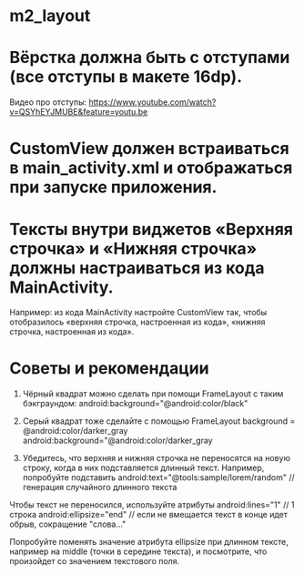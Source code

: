 # m2_layout

# Вёрстка должна быть с отступами (все отступы в макете 16dp).
Видео про отступы: https://www.youtube.com/watch?v=QSYhEYJMUBE&feature=youtu.be

# CustomView должен встраиваться в main_activity.xml и отображаться при запуске приложения.

# Тексты внутри виджетов «Верхняя строчка» и «Нижняя строчка» должны настраиваться из кода MainActivity.
Например: из кода MainActivity настройте CustomView так, чтобы отобразилось «верхняя строчка, 
настроенная из кода», «нижняя строчка, настроенная из кода».

# Советы и рекомендации 

1. Чёрный квадрат можно сделать при помощи FrameLayout c таким бэкграундом:
android:background="@android:color/black"

2. Серый квадрат тоже сделайте с помощью FrameLayout background = @android:color/darker_gray
android:background="@android:color/darker_gray

3. Убедитесь, что верхняя и нижняя строчка не переносятся на новую строку, когда в них подставляется
длинный текст.
Например, попробуйте подставить
android:text="@tools:sample/lorem/random" // генерация случайного длинного текста

Чтобы текст не переносился, используйте атрибуты
android:lines="1" // 1 строка
android:ellipsize="end" // если не вмещается текст в конце идет обрыв, сокращение "слова..."

Попробуйте поменять значение атрибута ellipsize при длинном тексте, например на middle
(точки в середине текста), и посмотрите, что произойдет со значением текстового поля.
